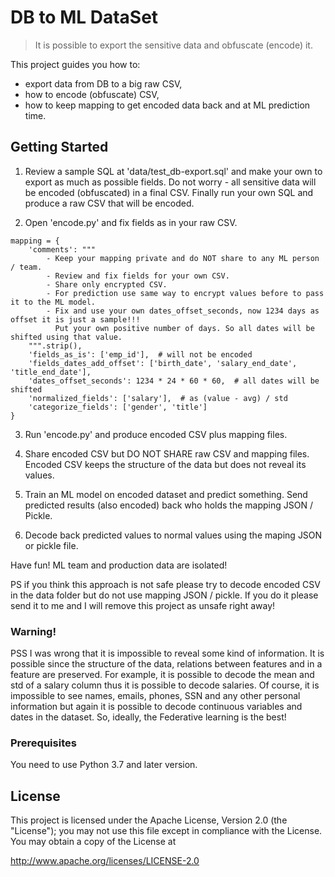 # DB to ML DataSet

> It is possible to export the sensitive data and obfuscate (encode) it.

This project guides you how to:
- export data from DB to a big raw CSV,
- how to encode (obfuscate) CSV,
- how to keep mapping to get encoded data back and at ML prediction time.   

## Getting Started

1) Review a sample SQL at 'data/test_db-export.sql' and make your own to export as much as possible fields. 
Do not worry - all sensitive data will be encoded (obfuscated) in a final CSV. Finally run your own SQL and 
produce a raw CSV that will be encoded. 

2) Open 'encode.py' and fix fields as in your raw CSV.  

```
mapping = {
    'comments': """
        - Keep your mapping private and do NOT share to any ML person / team. 
        - Review and fix fields for your own CSV.
        - Share only encrypted CSV.
        - For prediction use same way to encrypt values before to pass it to the ML model.
        - Fix and use your own dates_offset_seconds, now 1234 days as offset it is just a sample!!! 
          Put your own positive number of days. So all dates will be shifted using that value.   
    """.strip(),
    'fields_as_is': ['emp_id'],  # will not be encoded
    'fields_dates_add_offset': ['birth_date', 'salary_end_date', 'title_end_date'],
    'dates_offset_seconds': 1234 * 24 * 60 * 60,  # all dates will be shifted
    'normalized_fields': ['salary'],  # as (value - avg) / std
    'categorize_fields': ['gender', 'title']
}
```    

3) Run 'encode.py' and produce encoded CSV plus mapping files. 

4) Share encoded CSV but DO NOT SHARE raw CSV and mapping files. Encoded CSV keeps the structure of the data 
but does not reveal its values.      

5) Train an ML model on encoded dataset and predict something. Send predicted results (also encoded) back who holds the mapping JSON / Pickle.

6) Decode back predicted values to normal values using the maping JSON or pickle file.

Have fun! ML team and production data are isolated!

PS if you think this approach is not safe please try to decode encoded CSV in the data folder but do not use mapping JSON / pickle. If you do it please send it to me and I will remove this project as unsafe right away! 

### Warning!
PSS I was wrong that it is impossible to reveal some kind of information. It is possible since the structure of the data, relations between features and in a feature are preserved. For example, it is possible to decode the mean and std of a salary column thus it is possible to decode salaries. Of course, it is impossible to see names, emails, phones, SSN and any other personal information but again it is possible to decode continuous variables and dates in the dataset. So, ideally, the Federative learning is the best!

### Prerequisites

You need to use Python 3.7 and later version. 

## License

This project is licensed under the Apache License, Version 2.0 (the "License"); 
you may not use this file except in compliance with the License. You may obtain a copy of the License at

http://www.apache.org/licenses/LICENSE-2.0

